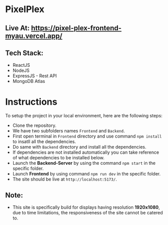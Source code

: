 # PixelPlex
## Live At: https://pixel-plex-frontend-myau.vercel.app/

## Tech Stack:
* ReactJS
* NodeJS
* ExpressJS - Rest API
* MongoDB Atlas

# Instructions
To setup the project in your local environment, here are the following steps:
* Clone the repository.
* We have two subfolders names `Frontend` and `Backend`.
* First open terminal in `Frontend` directory and use command `npm install` to insatll all the dependencies.
* Do same with `Backend` directory and install all the dependencies.
* If dependencies are not installed automatically you can take reference of what dependencies to be installed below.
* Launch the **Backend-Server** by using the command `npm start` in the specific folder.
* Launch **Frontend** by using command `npm run dev` in the specific folder.
* The site should be live at `http://localhost:5173/`.
  
## Note:
* This site is specifically build for displays having resolution **1920x1080**, due to time limitations, the responsiveness of the site cannot be catered to.  

